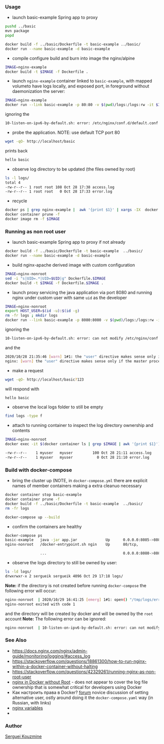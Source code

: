 ### Usage

* launch basic-example Spring app to proxy
```sh
pushd ../basic
mvn package
popd
```
```sh
docker build -f ../basic/Dockerfile -t basic-example ../basic/
docker run --name basic-example -d basic-example
```
* compile configure build and burn into image the nginx/alpine
```sh
IMAGE=nginx-example
docker build -t $IMAGE -f Dockerfile .
```
* launch `nginx-example` container linked to `basic-example`, with mapped volumeto have logs locally, and exposed port, in foreground without daemonization the server:
```sh
IMAGE=nginx-example
docker run --link basic-example -p 80:80 -v $(pwd)/logs:/logs:rw -it $IMAGE
```
ignoring the
```sh
10-listen-on-ipv6-by-default.sh: error: /etc/nginx/conf.d/default.conf differs from the packages version
```
* probe the application. NOTE: use default TCP port 80
```sh
wget -qO- http://localhost/basic
```

prints back
```sh
hello basic
```
* observe log directory to be updated (the files owned by root)
```sh
ls -l logs/
total 4
-rw-r--r-- 1 root root 108 Oct 28 17:38 access.log
-rw-r--r-- 1 root root   0 Oct 28 17:33 error.log
```
* recycle
```sh
docker ps | grep nginx-example |  awk '{print $1}' | xargs -IX  docker stop X
docker container prune -f 
docker image rm -f $IMAGE
```
### Running as non root user

* launch basic-example Spring app to proxy if not already
```sh
docker build -f ../basic/Dockerfile -t basic-example  ../basic/
docker run --name basic-example -d basic-example
```
* build nginx-apache derived image with custom configuration
```sh
IMAGE=nginx-nonroot
sed -i "s|UID=.*|UID=$UID|g" Dockerfile.$IMAGE
docker build -t $IMAGE -f Dockerfile.$IMAGE .
```
* launch proxy servicing the java application via port 8080 and running nginx under custom user with same `uid` as the developer
```sh
IMAGE=nginx-nonroot
export HOST_USER=$(id -u):$(id -g)
rm -fr logs ; mkdir logs
docker run --link basic-example -p 8080:8080 -v $(pwd)/logs:/logs:rw -it $IMAGE
```
ignoring the
```sh
10-listen-on-ipv6-by-default.sh: error: can not modify /etc/nginx/conf.d/default.conf (read-only file system?)

```
and the
```sh
2020/10/28 21:35:46 [warn] 1#1: the "user" directive makes sense only if the master process runs with super-user privileges, ignored in /etc/nginx/nginx.conf:5
nginx: [warn] the "user" directive makes sense only if the master process runs with super-user privileges, ignored in /etc/nginx/nginx.conf:5
```
* make a  request
```sh
wget -qO- http://localhost/basic?123
```
will respond with
```sh
hello basic
```
* observe the local logs folder to still be empty
```sh
find logs -type f
```
* attach to running container to inspect the log directory ownership and contents
```sh
IMAGE=nginx-nonroot
docker exec -it $(docker container ls | grep $IMAGE | awk '{print $1}') sh -c 'ls -l /tmp/logs/'
```
```sh
-rw-r--r--    1 myuser   myuser         100 Oct 28 21:11 access.log
-rw-r--r--    1 myuser   myuser           0 Oct 28 21:10 error.log
```
### Build with docker-compose

* bring the cluster up
(NOTE, in `docker-compose.yml` there are explicit names of 
member containers making a extra cleanuo necessary
```sh
docker container stop basic-example
docker container prune -f
docker build -f ../basic/Dockerfile -t basic-example  ../basic/
rm -fr logs

docker-compose up --build
```
* confirm the containers are healthy
```sh
docker-compose ps
basic-example   java -jar app.jar             Up      0.0.0.0:8085->8085/tcp
nginx-nonroot   /docker-entrypoint.sh ngin    Up      80/tcp,

                ...                                   0.0.0.0:8080->8080/tc
```
* observe the logs directory to still be owned by user:

```sh
ls -ld logs/
drwxrwxr-x 2 sergueik sergueik 4096 Oct 29 17:18 logs/
```
__Note:__ if the directory is not created before running `docker-compose` the following error will occur:

```sh
nginx-nonroot  | 2020/10/29 16:41:25 [emerg] 1#1: open() "/tmp/logs/error.log" failed (13: Permission denied)
nginx-nonroot exited with code 1
```
and the directory will be created by docker and will be owned by the `root` account
__Note:__ The following error can be ignored:
```sh
nginx-nonroot  | 10-listen-on-ipv6-by-default.sh: error: can not modify /etc/nginx/conf.d/default.conf (read-only file system
```

### See Also
  * https://docs.nginx.com/nginx/admin-guide/monitoring/logging/#access_log
  * https://stackoverflow.com/questions/18861300/how-to-run-nginx-within-a-docker-container-without-halting
  * https://stackoverflow.com/questions/42329261/running-nginx-as-non-root-user
  * [nginx in Docker without Root](http://pjdietz.com/2016/08/28/nginx-in-docker-without-root.html) - does not appear to cover the log file ownership that is somewhat critical for developers using Docker
  *  Как настроить права в Docker? [forum](https://qna.habr.com/q/872915) novice discussion of setting alternative user, ostly around doing it the `docker-compose.yaml` way (in Russian, with links)
 * [nginx variables](http://nginx.org/en/docs/http/ngx_http_core_module.html#variables)
  * [](https://mm-notes.com/devops/webserver/2021/10/09/how-to-print-http-headers.html)

### Author
[Serguei Kouzmine](kouzmine_serguei@yahoo.com)
